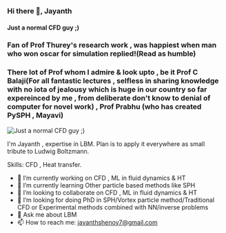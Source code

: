 ### Hi there 👋, Jayanth
#### Just a normal CFD guy ;)
### Fan of Prof Thurey's research work , was happiest when man who won oscar for simulation replied!(Read as humble)
### There lot of Prof whom I admire & look upto , be it Prof C Balaji(For all fantastic lectures , selfless in sharing knowledge with no iota of jealousy which is huge in our country so far expereinced by me , from deliberate don't know to denial of computer for novel work) , Prof Prabhu (who has created PySPH , Mayavi)

![Just a normal CFD guy ;)](https://cdn.paperpile.com/blog/img/ludwig-boltzmann-1400x700.png)

I'm Jayanth , expertise in LBM. Plan is to apply it everywhere as small tribute to Ludwig Boltzmann.

Skills: CFD , Heat transfer.

- 🔭 I’m currently working on CFD , ML in fluid dynamics & HT 
- 🌱 I’m currently learning Other particle based methods like SPH 
- 👯 I’m looking to collaborate on CFD , ML in fluid dynamics & HT 
- 🤔 I’m looking for doing PhD in SPH/Vortex particle method/Traditional CFD or Experimental methods combined with NN/inverse problems
- 💬 Ask me about LBM 
- 📫 How to reach me: jayanthshenoy7@gmail.com 









